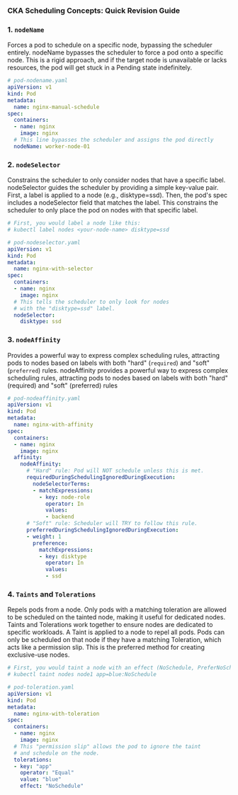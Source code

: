 
### **CKA Scheduling Concepts: Quick Revision Guide**

### 1\. `nodeName`

Forces a pod to schedule on a specific node, bypassing the scheduler entirely.
nodeName bypasses the scheduler to force a pod onto a specific node. This is a rigid approach, and if the target node is unavailable or lacks resources, the pod will get stuck in a Pending state indefinitely.

```yaml
# pod-nodename.yaml
apiVersion: v1
kind: Pod
metadata:
  name: nginx-manual-schedule
spec:
  containers:
  - name: nginx
    image: nginx
  # This line bypasses the scheduler and assigns the pod directly
  nodeName: worker-node-01 
```

### 2\. `nodeSelector`

Constrains the scheduler to only consider nodes that have a specific label.
nodeSelector guides the scheduler by providing a simple key-value pair. First, a label is applied to a node (e.g., disktype=ssd). Then, the pod's spec includes a nodeSelector field that matches the label. This constrains the scheduler to only place the pod on nodes with that specific label.

```yaml
# First, you would label a node like this:
# kubectl label nodes <your-node-name> disktype=ssd

# pod-nodeselector.yaml
apiVersion: v1
kind: Pod
metadata:
  name: nginx-with-selector
spec:
  containers:
  - name: nginx
    image: nginx
  # This tells the scheduler to only look for nodes
  # with the "disktype=ssd" label.
  nodeSelector:
    disktype: ssd
```

### 3\. `nodeAffinity`

Provides a powerful way to express complex scheduling rules, attracting pods to nodes based on labels with both "hard" (`required`) and "soft" (`preferred`) rules.
nodeAffinity provides a powerful way to express complex scheduling rules, attracting pods to nodes based on labels with both "hard" (required) and "soft" (preferred) rules

```yaml
# pod-nodeaffinity.yaml
apiVersion: v1
kind: Pod
metadata:
  name: nginx-with-affinity
spec:
  containers:
  - name: nginx
    image: nginx
  affinity:
    nodeAffinity:
      # "Hard" rule: Pod will NOT schedule unless this is met.
      requiredDuringSchedulingIgnoredDuringExecution:
        nodeSelectorTerms:
        - matchExpressions:
          - key: node-role
            operator: In
            values:
            - backend
      # "Soft" rule: Scheduler will TRY to follow this rule.
      preferredDuringSchedulingIgnoredDuringExecution:
      - weight: 1
        preference:
          matchExpressions:
          - key: disktype
            operator: In
            values:
            - ssd
```

### 4\. `Taints` and `Tolerations`

Repels pods from a node. Only pods with a matching toleration are allowed to be scheduled on the tainted node, making it useful for dedicated nodes.
Taints and Tolerations work together to ensure nodes are dedicated to specific workloads. A Taint is applied to a node to repel all pods. Pods can only be scheduled on that node if they have a matching Toleration, which acts like a permission slip. This is the preferred method for creating exclusive-use nodes.


```yaml
# First, you would taint a node with an effect (NoSchedule, PreferNoSchedule, NoExecute)
# kubectl taint nodes node1 app=blue:NoSchedule

# pod-toleration.yaml
apiVersion: v1
kind: Pod
metadata:
  name: nginx-with-toleration
spec:
  containers:
  - name: nginx
    image: nginx
  # This "permission slip" allows the pod to ignore the taint
  # and schedule on the node.
  tolerations:
  - key: "app"
    operator: "Equal"
    value: "blue"
    effect: "NoSchedule"
```